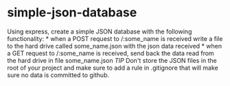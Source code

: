 simple-json-database
====================

Using express, create a simple JSON database with the following functionality:   * when a POST request to /:some_name is received write a file to the hard drive called some_name.json with the json data received   * when a GET request to /:some_name is received, send back the data read from the hard drive in file some_name.json   *TIP* Don't store the JSON files in the root of your project and make sure to add a rule in .gitignore that will make sure no data is committed to github.
